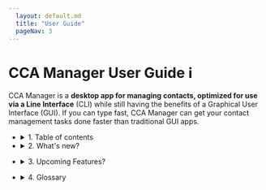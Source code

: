 ```yaml
---
  layout: default.md
  title: "User Guide"
  pageNav: 3
---
```


# CCA Manager User Guide ℹ️

CCA Manager is a **desktop app for managing contacts, optimized for use via a  Line Interface** (CLI) while still having the benefits of a Graphical User Interface (GUI). If you can type fast, CCA Manager can get your contact management tasks done faster than traditional GUI apps.

* <details><summary>1. Table of contents</summary> <ul>
  <li><details><summary>1.1 Set up and get started</summary> <ul>
    <li><details><summary>1.1.1 Request Environment</summary></details></li>
    <li><details><summary>1.1.2 How to install</summary></details></li>
    <li><details><summary>1.1.3 Compatibility with different operating systems</summary></details></li>
  </ul></details></li> <!--End 1.1-->
  
  <li><details><summary>1.2 Basic Tutorial</summary> <ul>
    <li><details><summary>1.2.1 Attributes Exaplination</summary></details></li>
    <li><details><summary>1.2.2 how to use command-line interface(CLI)</summary></details></li>
  </ul></details></li> <!--End 1.2-->
  
  <li><details><summary>1.3 All the features</summary> <ul>
  </ul></details></li> <!--End 1.3-->

  <li><details><summary>1.4 Common errors</summary> <ul>
  </ul></details></li> <!--End 1.4-->

  </ul></details> <!--End 1-->
 * <details><summary>2. What's new? </summary> <ul>
   [Content to be added]
  </ul></details></li> <!--End 2-->

   * <details><summary>3. Upcoming Features? </summary> <ul>
     [Content to be added]
  </ul></details></li> <!--End 3-->

* <details><summary>4. Glossary </summary> <ul>
  
## Command summary

Action     | Format, Examples
-----------|---------------------------------------------------------------------------------------------------------------------------------------------------------------------
**Add**    | `add n/NAME p/PHONE_NUMBER e/EMAIL a/ADDRESS [t/TAG] c/CCA GROUP…​` <br> e.g., `add n/James Ho p/22224444 e/jamesho@example.com a/123, Clementi Rd, 1234665 t/friend t/colleague c/CCA Cycling`
**Clear**  | `clear`
**Delete** | `delete INDEX`<br> e.g., `delete 3`
**Edit**   | `edit INDEX [n/NAME] [p/PHONE_NUMBER] [e/EMAIL] [a/ADDRESS] [t/TAG]…​`<br> e.g.,`edit 2 n/James Lee e/jameslee@example.com`
**Find**   | `find KEYWORD [MORE_KEYWORDS]`<br> e.g., `find James Jake`
**List**   | `list`
**Filter** | `filter CCA1, CCA2, ...` e.g. `filter NUS Cycling`
**Assign** | `Assign INDEX /r ROLE` e.g. `Assign 2 /r Member`
**Help**   | `help`

</ul></details></li> <!--End 4-->
